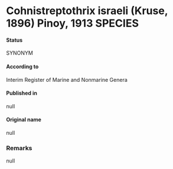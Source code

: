 # Cohnistreptothrix israeli (Kruse, 1896) Pinoy, 1913 SPECIES

#### Status
SYNONYM

#### According to
Interim Register of Marine and Nonmarine Genera

#### Published in
null

#### Original name
null

### Remarks
null